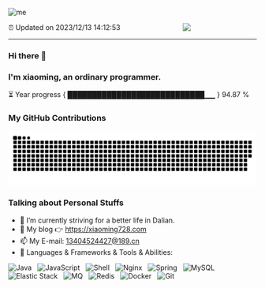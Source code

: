 ![me](https://cdn.jsdelivr.net/gh/wang-xiaowu/picture_repository@master/result.gif)

<img align="right" width="150px" src="https://cdn.jsdelivr.net/gh/wang-xiaowu/picture_repository@master/heart.svg"/>

⏰ Updated on 2023/12/13 14:12:53

---

### Hi there 👋 
### I'm xiaoming, an ordinary programmer. 

⏳ Year progress { ████████████████████████████▁▁ } 94.87 %

### My GitHub Contributions    

![](https://raw.githubusercontent.com/wang-xiaowu/wang-xiaowu/main/assets/github-contribution-grid-snake.svg)

### Talking about Personal Stuffs  

- 🔭 I’m currently striving for a better life in Dalian.     
- 🤔 My blog 👉 https://xiaoming728.com      
- 📫 My E-mail: 13404524427@189.cn
- 🔧 Languages & Frameworks & Tools & Abilities: </br>    

![Java](https://img.shields.io/badge/-Java-green?style=social&logo=OpenJDK)&nbsp;&nbsp;
![JavaScript](https://img.shields.io/badge/-JavaScript-black?logo=JavaScript&style=social)&nbsp;&nbsp;
![Shell](https://img.shields.io/badge/-Shell-brightgreen?style=social&logo=Shell)&nbsp;&nbsp;
![Nginx](https://img.shields.io/badge/-Nginx-black?logo=nginx&style=social)&nbsp;&nbsp;
![Spring](https://img.shields.io/badge/-Spring-lightgrey?style=social&logo=Spring)&nbsp;&nbsp;
![MySQL](https://img.shields.io/badge/-MySQL-black?logo=mysql&style=social)&nbsp;&nbsp;
![Elastic Stack](https://img.shields.io/badge/-Elastic%20Stack-black?logo=elasticsearch&style=social)&nbsp;&nbsp;
![MQ](https://img.shields.io/badge/-MQ-black?logo=apachekafka&style=social)&nbsp;&nbsp;
![Redis](https://img.shields.io/badge/-Redis-lightgrey?style=social&logo=Redis)&nbsp;&nbsp;
![Docker](https://img.shields.io/badge/-Docker-red?style=social&logo=docker)&nbsp;&nbsp;
![Git](https://img.shields.io/badge/-Git-black?logo=git&style=social) 

